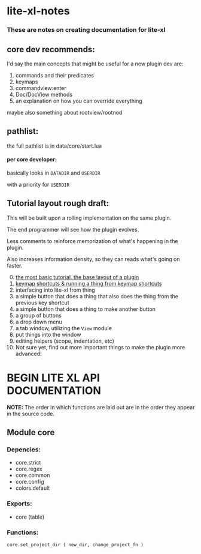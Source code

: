 # lite-xl-notes

### These are notes on creating documentation for lite-xl

## core dev recommends:

I'd say the main concepts that might be useful for a new plugin dev are:

1. commands and their predicates
2. keymaps
3. commandview:enter
4. Doc/DocView methods
5. an explanation on how you can override everything
 
maybe also something about rootview/rootnod

## pathlist:

the full pathlist is in data/core/start.lua

#### per core developer:

basically looks in ``DATADIR`` and ``USERDIR``

with a priority for ``USERDIR``

## Tutorial layout rough draft:

This will be built upon a rolling implementation on the same plugin.

The end programmer will see how the plugin evolves.

Less comments to reinforce memorization of what's happening in the plugin.

Also increases information density, so they can reads what's going on faster.

0. [the most basic tutorial, the base layout of a plugin](https://github.com/jordan4ibanez/lite-xl-notes/blob/main/tutorials/tutorial_0/tutorial_0.lua)
1. [keymap shortcuts & running a thing from keymap shortcuts](https://github.com/jordan4ibanez/lite-xl-notes/blob/main/tutorials/tutorial_1/tutorial_1.lua)
2. interfacing into lite-xl from thing
3. a simple button that does a thing that also does the thing from the previous key shortcut
4. a simple button that does a thing to make another button
5. a group of buttons
6. a drop down menu
7. a tab window, utilizing the ``View`` module
8. put things into the window
9. editing helpers (scope, indentation, etc)
10. Not sure yet, find out more important things to make the plugin more advanced!

# BEGIN LITE XL API DOCUMENTATION

**NOTE:** The order in which functions are laid out are in the order they appear in the source code.

## Module core

### Depencies:

- core.strict
- core.regex
- core.common
- core.config
- colors.default

### Exports:

- core (table)

### Functions:

`core.set_project_dir ( new_dir, change_project_fn )`


